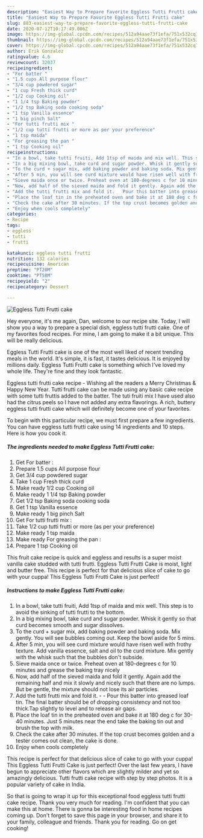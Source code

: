 ```yaml
---
description: "Easiest Way to Prepare Favorite Eggless Tutti Frutti cake"
title: "Easiest Way to Prepare Favorite Eggless Tutti Frutti cake"
slug: 883-easiest-way-to-prepare-favorite-eggless-tutti-frutti-cake
date: 2020-07-12T10:17:49.086Z
image: https://img-global.cpcdn.com/recipes/512a94aae73f1efa/751x532cq70/eggless-tutti-frutti-cake-recipe-main-photo.jpg
thumbnail: https://img-global.cpcdn.com/recipes/512a94aae73f1efa/751x532cq70/eggless-tutti-frutti-cake-recipe-main-photo.jpg
cover: https://img-global.cpcdn.com/recipes/512a94aae73f1efa/751x532cq70/eggless-tutti-frutti-cake-recipe-main-photo.jpg
author: Erik Gonzalez
ratingvalue: 4.6
reviewcount: 32037
recipeingredient:
- "For batter "
- "1.5 cups All purpose flour"
- "3/4 cup powdered sugar"
- "1 cup Fresh thick curd"
- "1/2 cup Cooking oil"
- "1 1/4 tsp Baking powder"
- "1/2 tsp Baking soda cooking soda"
- "1 tsp Vanilla essence"
- "1 big pinch Salt"
- "For tutti frutti mix "
- "1/2 cup tutti frutti or more as per your preference"
- "1 tsp maida"
- "For greasing the pan "
- "1 tsp Cooking oil"
recipeinstructions:
- "In a bowl, take tutti fruiti, Add 1tsp of maida and mix well. This step is to avoid the sinking of tutti frutti to the bottom."
- "In a big mixing bowl, take curd and sugar powder. Whisk it gently so that curd becomes smooth and sugar dissolves."
- "To the curd + sugar mix, add baking powder and baking soda. Mix gently. You will see bubbles coming out. Keep the bowl aside for 5 mins."
- "After 5 min, you will see curd mixture would have risen well with frothy texture. Add vanilla essence, salt and oil to the curd mixture. Mix gently with the whisk such that the bubbles don&#39;t subside."
- "Sieve maida once or twice. Preheat oven at 180-degrees c for 10 minutes and grease the baking tray nicely"
- "Now, add half of the sieved maida and fold it gently. Again add the remaining half and mix it slowly and nicely such that there are no lumps. But be gentle, the mixture should not lose its air particles."
- "Add the tutti frutti mix and fold it.   Pour this batter into greased loaf tin. The final batter should be of dropping consistency and not too thick.Tap slightly to level and to release air gaps."
- "Place the loaf tin in the preheated oven and bake it at 180 deg c for 30-40 minutes. Just 5 minutes near the end take the baking tin out and brush the top with milk."
- "Check the cake after 30 minutes. If the top crust becomes golden and a tester comes out clean, the cake is done."
- "Enjoy when cools completely"
categories:
- Recipe
tags:
- eggless
- tutti
- frutti

katakunci: eggless tutti frutti 
nutrition: 132 calories
recipecuisine: American
preptime: "PT20M"
cooktime: "PT58M"
recipeyield: "2"
recipecategory: Dessert

---
```



![Eggless Tutti Frutti cake](https://img-global.cpcdn.com/recipes/512a94aae73f1efa/751x532cq70/eggless-tutti-frutti-cake-recipe-main-photo.jpg)

Hey everyone, it's me again, Dan, welcome to our recipe site. Today, I will show you a way to prepare a special dish, eggless tutti frutti cake. One of my favorites food recipes. For mine, I am going to make it a bit unique. This will be really delicious.

Eggless Tutti Frutti cake is one of the most well liked of recent trending meals in the world. It's simple, it is fast, it tastes delicious. It is enjoyed by millions daily. Eggless Tutti Frutti cake is something which I've loved my whole life. They're fine and they look fantastic.

Eggless tutti frutti cake recipe - Wishing all the readers a Merry Christmas &amp; Happy New Year. Tutti frutti cake can be made using any basic cake recipe with some tutti fruttis added to the batter. The tuti fruiti mix I have used also had the citrus peels so I have not added any extra flavorings. A rich, buttery eggless tutti frutti cake which will definitely become one of your favorites.


To begin with this particular recipe, we must first prepare a few ingredients. You can have eggless tutti frutti cake using 14 ingredients and 10 steps. Here is how you cook it.

<!--inarticleads1-->

##### The ingredients needed to make Eggless Tutti Frutti cake:

1. Get For batter :
1. Prepare 1.5 cups All purpose flour
1. Get 3/4 cup powdered sugar
1. Take 1 cup Fresh thick curd
1. Make ready 1/2 cup Cooking oil
1. Make ready 1 1/4 tsp Baking powder
1. Get 1/2 tsp Baking soda cooking soda
1. Get 1 tsp Vanilla essence
1. Make ready 1 big pinch Salt
1. Get For tutti frutti mix :
1. Take 1/2 cup tutti frutti or more (as per your preference)
1. Make ready 1 tsp maida
1. Make ready For greasing the pan :
1. Prepare 1 tsp Cooking oil


This fruit cake recipe is quick and eggless and results is a super moist vanilla cake studded with tutti frutti. Eggless Tutti Frutti Cake is moist, light and butter free. This recipe is perfect for that delicious slice of cake to go with your cuppa! This Eggless Tutti Frutti Cake is just perfect! 

<!--inarticleads2-->

##### Instructions to make Eggless Tutti Frutti cake:

1. In a bowl, take tutti fruiti, Add 1tsp of maida and mix well. This step is to avoid the sinking of tutti frutti to the bottom.
1. In a big mixing bowl, take curd and sugar powder. Whisk it gently so that curd becomes smooth and sugar dissolves.
1. To the curd + sugar mix, add baking powder and baking soda. Mix gently. You will see bubbles coming out. Keep the bowl aside for 5 mins.
1. After 5 min, you will see curd mixture would have risen well with frothy texture. Add vanilla essence, salt and oil to the curd mixture. Mix gently with the whisk such that the bubbles don&#39;t subside.
1. Sieve maida once or twice. Preheat oven at 180-degrees c for 10 minutes and grease the baking tray nicely
1. Now, add half of the sieved maida and fold it gently. Again add the remaining half and mix it slowly and nicely such that there are no lumps. But be gentle, the mixture should not lose its air particles.
1. Add the tutti frutti mix and fold it. -  -  Pour this batter into greased loaf tin. The final batter should be of dropping consistency and not too thick.Tap slightly to level and to release air gaps.
1. Place the loaf tin in the preheated oven and bake it at 180 deg c for 30-40 minutes. Just 5 minutes near the end take the baking tin out and brush the top with milk.
1. Check the cake after 30 minutes. If the top crust becomes golden and a tester comes out clean, the cake is done.
1. Enjoy when cools completely


This recipe is perfect for that delicious slice of cake to go with your cuppa! This Eggless Tutti Frutti Cake is just perfect! Over the last few years, I have begun to appreciate other flavors which are slightly milder and yet so amazingly delicious. Tutti frutti cake recipe with step by step photos. It is a popular variety of cake in India. 

So that is going to wrap it up for this exceptional food eggless tutti frutti cake recipe. Thank you very much for reading. I'm confident that you can make this at home. There is gonna be interesting food in home recipes coming up. Don't forget to save this page in your browser, and share it to your family, colleague and friends. Thank you for reading. Go on get cooking!
